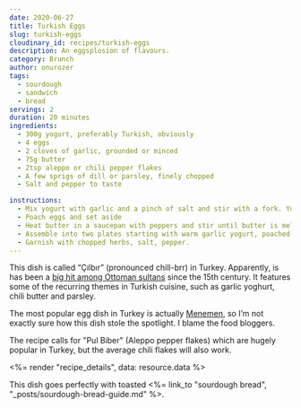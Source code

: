 ```yaml
---
date: 2020-06-27
title: Turkish Eggs
slug: turkish-eggs
cloudinary_id: recipes/turkish-eggs
description: An eggsplosion of flavours.
category: Brunch
author: onurozer
tags:
  - sourdough
  - sandwich
  - bread
servings: 2
duration: 20 minutes
ingredients:
  - 300g yogurt, preferably Turkish, obviously
  - 4 eggs
  - 2 cloves of garlic, grounded or minced
  - 75g butter
  - 2tsp aleppo or chili pepper flakes
  - A few sprigs of dill or parsley, finely chopped
  - Salt and pepper to taste

instructions:
  - Mix yogurt with garlic and a pinch of salt and stir with a fork. You can also warm the yogurt slightly over low heat using the Bain-marie method.
  - Poach eggs and set aside
  - Heat butter in a saucepan with peppers and stir until butter is melted.
  - Assemble into two plates starting with warm garlic yogurt, poached eggs and chili butter.
  - Garnish with chopped herbs, salt, pepper.
---
```


This dish is called “Çılbır” (pronounced chill-brr) in Turkey. Apparently, is has been a [big hit among Ottoman sultans](https://en.wikipedia.org/wiki/Çılbır) since the 15th century. It features some of the recurring themes in Turkish cuisine, such as garlic yoghurt, chili butter and parsley.

The most popular egg dish in Turkey is actually [Menemen](<https://en.wikipedia.org/wiki/Menemen_(food)>), so I’m not exactly sure how this dish stole the spotlight. I blame the food bloggers.

The recipe calls for "Pul Biber" (Aleppo pepper flakes) which are hugely popular in Turkey, but the average chili flakes will also work.

<%= render "recipe_details", data: resource.data %>

This dish goes perfectly with toasted <%= link_to "sourdough bread", "\_posts/sourdough-bread-guide.md" %>.
